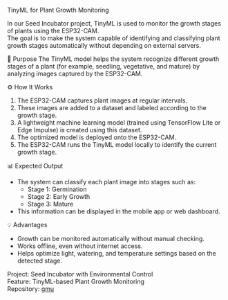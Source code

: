 TinyML for Plant Growth Monitoring

In our Seed Incubator project, TinyML is used to monitor the growth stages of plants using the ESP32-CAM.  
The goal is to make the system capable of identifying and classifying plant growth stages automatically without depending on external servers.

🌱 Purpose
The TinyML model helps the system recognize different growth stages of a plant (for example, seedling, vegetative, and mature) by analyzing images captured by the ESP32-CAM.

⚙️ How It Works
1. The ESP32-CAM captures plant images at regular intervals.  
2. These images are added to a dataset and labeled according to the growth stage.  
3. A lightweight machine learning model (trained using TensorFlow Lite or Edge Impulse) is created using this dataset.  
4. The optimized model is deployed onto the ESP32-CAM.  
5. The ESP32-CAM runs the TinyML model locally to identify the current growth stage.

📊 Expected Output
- The system can classify each plant image into stages such as:  
  - Stage 1: Germination  
  - Stage 2: Early Growth  
  - Stage 3: Mature  
- This information can be displayed in the mobile app or web dashboard.

💡 Advantages
- Growth can be monitored automatically without manual checking.  
- Works offline, even without internet access.  
- Helps optimize light, watering, and temperature settings based on the detected stage.  

Project: Seed Incubator with Environmental Control  
Feature: TinyML-based Plant Growth Monitoring   
Repository: [gmu](https://github.com/Aswatheertha/gmu)
